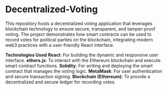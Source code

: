 # Decentralized-Voting
This repository hosts a decentralized voting application that leverages blockchain technology to ensure secure, transparent, and tamper-proof voting. The project demonstrates how smart contracts can be used to record votes for political parties on the blockchain, integrating modern web3 practices with a user-friendly React interface.

**Technologies Used**
**React**: For building the dynamic and responsive user interface.
**ethers.js**: To interact with the Ethereum blockchain and execute smart contract functions.
**Solidity**: For writing and deploying the smart contract that manages the voting logic.
**MetaMask**: For user authentication and secure transaction signing.
**Blockchain (Ethereum)**: To provide a decentralized and secure ledger for recording votes.
